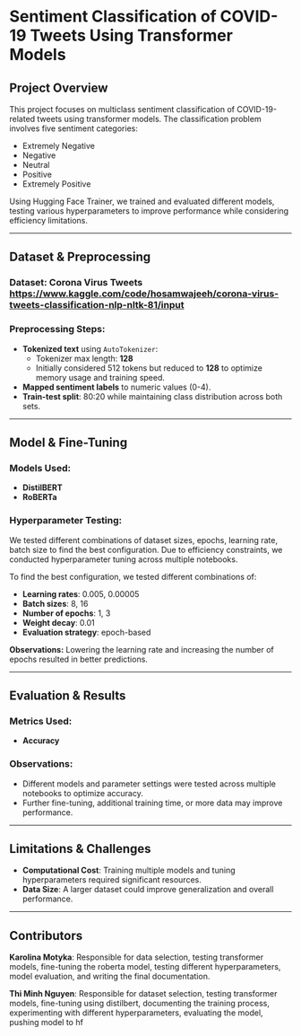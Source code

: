 # Sentiment Classification of COVID-19 Tweets Using Transformer Models

## Project Overview
This project focuses on multiclass sentiment classification of COVID-19-related tweets using transformer models. The classification problem involves five sentiment categories:
- Extremely Negative
- Negative
- Neutral
- Positive
- Extremely Positive

Using Hugging Face Trainer, we trained and evaluated different models, testing various hyperparameters to improve performance while considering efficiency limitations.

---

## Dataset & Preprocessing
### Dataset: Corona Virus Tweets https://www.kaggle.com/code/hosamwajeeh/corona-virus-tweets-classification-nlp-nltk-81/input

### Preprocessing Steps:
- **Tokenized text** using `AutoTokenizer`:
  - Tokenizer max length: **128**
  - Initially considered 512 tokens but reduced to **128** to optimize memory usage and training speed.
- **Mapped sentiment labels** to numeric values (0-4).
- **Train-test split**: 80:20 while maintaining class distribution across both sets.

---

## Model & Fine-Tuning
### Models Used:
- **DistilBERT**
- **RoBERTa**

### Hyperparameter Testing:

We tested different combinations of dataset sizes, epochs, learning rate, batch size to find the best configuration. Due to efficiency constraints, we conducted hyperparameter tuning across multiple notebooks. 

To find the best configuration, we tested different combinations of:

- **Learning rates**: 0.005, 0.00005
- **Batch sizes**: 8, 16
- **Number of epochs**: 1, 3
- **Weight decay**: 0.01
- **Evaluation strategy**: epoch-based

**Observations:** Lowering the learning rate and increasing the number of epochs resulted in better predictions.

---

## Evaluation & Results
### Metrics Used:
- **Accuracy**

### Observations:
- Different models and parameter settings were tested across multiple notebooks to optimize accuracy.
- Further fine-tuning, additional training time, or more data may improve performance.

---

## Limitations & Challenges
- **Computational Cost**: Training multiple models and tuning hyperparameters required significant resources.
- **Data Size**: A larger dataset could improve generalization and overall performance.

---

## Contributors
**Karolina Motyka**: Responsible for data selection, testing transformer models, fine-tuning the roberta model, testing different hyperparameters, model evaluation, and writing the final documentation.

**Thi Minh Nguyen**: Responsible for dataset selection, testing transformer models, fine-tuning using distilbert, documenting the training process, experimenting with different hyperparameters, evaluating the model, pushing model to hf
